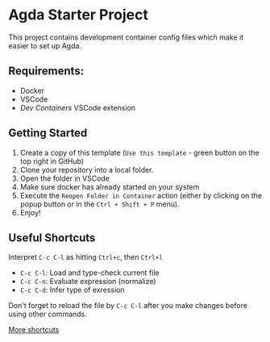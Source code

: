 # Agda Starter Project

This project contains development container config files which make it easier to set up Agda.

## Requirements:
 - Docker
 - VSCode
 - _Dev Containers_ VSCode extension 

## Getting Started
1. Create a copy of this template (`Use this template` - green button on the top right in GitHub)
2. Clone your repository into a local folder.
3. Open the folder in VSCode
4. Make sure docker has already started on your system
5. Execute the `Reopen Folder in Container` action (either by clicking on the popup button or in the `Ctrl + Shift + P` menu).
6. Enjoy!

## Useful Shortcuts
Interpret `C-c C-l` as hitting `Ctrl+c`, then `Ctrl+l`
- `C-c C-l`: Load and type-check current file
- `C-c C-n`: Evaluate expression (normalize)
- `C-c C-d`: Infer type of exression

Don't forget to reload the file by `C-c C-l` after you make changes before using other commands.

[More shortcuts](https://github.com/banacorn/agda-mode-vscode)


